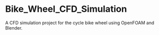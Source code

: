# Bike_Wheel_CFD_Simulation
A CFD simulation project for the cycle bike wheel using OpenFOAM and Blender.
